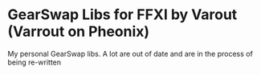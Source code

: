 GearSwap Libs for FFXI by Varout (Varrout on Pheonix)
=====================================================

My personal GearSwap libs. A lot are out of date and are in the process of being re-written